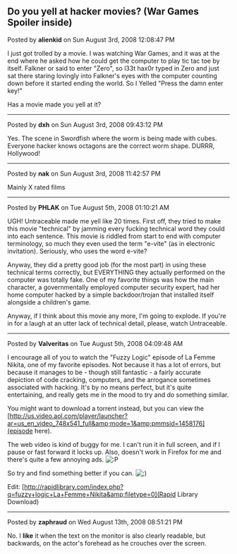 ## Do you yell at hacker movies?  (War Games Spoiler inside)
Posted by **alienkid** on Sun August 3rd, 2008 12:08:47 PM

I just got trolled by a movie.  I was watching War Games, and it was at the end where he asked how he could get the computer to play tic tac toe by itself.   Falkner or said to enter "Zero", so l33t hax0r typed in Zero and just sat there staring lovingly into Falkner's eyes with the computer counting down before it started ending the world.
So I Yelled "Press the damn enter key!"

Has a movie made you yell at it?

--------------------------------------------------------------------------------

Posted by **dxh** on Sun August 3rd, 2008 09:43:12 PM

Yes.  The scene in Swordfish where the worm is being made with cubes.  Everyone hacker knows octagons are the correct worm shape.  DURRR, Hollywood!

--------------------------------------------------------------------------------

Posted by **nak** on Sun August 3rd, 2008 11:42:57 PM

Mainly X rated films

--------------------------------------------------------------------------------

Posted by **PHLAK** on Tue August 5th, 2008 01:10:21 AM

UGH!  Untraceable made me yell like 20 times.  First off, they tried to make this movie "technical" by jamming every fucking technical word they could into each sentence.  This movie is riddled from start to end with computer terminology, so much they even used the term "e-vite" (as in electronic invitation).  Seriously, who uses the word e-vite?

Anyway, they did a pretty good job (for the most part) in using these technical terms correctly, but EVERYTHING they actually performed on the computer was totally fake.  One of my favorite things was how the main character, a governmentally employed computer security expert, had her home computer hacked by a simple backdoor/trojan  that installed itself alongside a children's game.

Anyway, if I think about this movie any more, I'm going to explode.  If you're in for a laugh at an utter lack of technical detail, please, watch Untraceable.

--------------------------------------------------------------------------------

Posted by **Valveritas** on Tue August 5th, 2008 04:09:48 AM

I encourage all of you to watch the "Fuzzy Logic" episode of La Femme Nikita, one of my favorite episodes.  Not because it has a lot of errors, but because it manages to be - though still fantastic - a fairly accurate depiction of code cracking, computers, and the arrogance sometimes associated with hacking.   It's by no means perfect, but it's quite entertaining, and really gets me in the mood to try and do something similar. 

You might want to download a torrent instead, but you can view the [http://us.video.aol.com/player/launcher?ar=us_en_video_748x541_full&amp;mode=1&amp;pmmsid=1458176](episode here).

The web video is kind of buggy for me.  I can't run it in full screen, and if I pause or fast forward it locks up.  Also, doesn't work in Firefox for me and there's quite a few annoying ads. <!-- s:P --><img src="{SMILIES_PATH}/icon_razz.gif" alt=":P" title="Razz" /><!-- s:P -->

So try and find something better if you can.  <!-- s;) --><img src="{SMILIES_PATH}/icon_e_wink.gif" alt=";)" title="Wink" /><!-- s;) -->

Edit:
[http://rapidlibrary.com/index.php?q=fuzzy+logic+La+Femme+Nikita&amp;filetype=0](Rapid Library Download)

--------------------------------------------------------------------------------

Posted by **zaphraud** on Wed August 13th, 2008 08:51:21 PM

No. I **like** it when the text on the monitor is also clearly readable, but backwards, on the actor's forehead as he crouches over the screen.
